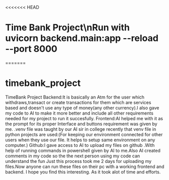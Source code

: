 <<<<<<< HEAD
# Time Bank Project\nRun with uvicorn backend.main:app --reload --port 8000
=======
# timebank_project
TimeBank Project
Backend:It is basically an Atm for the user which withdraws,transact or create transactions for them which are services based and doesn't use any type of money(any other currency).I also gave my code to AI to make it more better and include all other requirements needed for my project to run it succesfully.
Frontend:AI helped me with it as the prompt for its proper Interface and buttons requirement was given by me.
.venv file was taught by our AI sir in college recently that venv file in python projects are used:(For keeping our environment connected for other users when they use our file. It helps to setup same environment on any computer.)
Github:I gave access to AI to upload my files on github .With help of running commands in powershell given by AI to me.Also AI created comments in my code so the the next person using my code can understand the fun
Just this process took me 2 days for uploading my files.Now anyone can run these files on their pc with a working frontend and backend. I hope you find this interesting. As it took alot of time and efforts.

